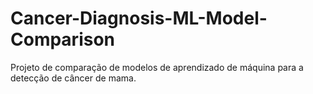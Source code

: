 # Cancer-Diagnosis-ML-Model-Comparison

Projeto de comparação de modelos de aprendizado de máquina para a detecção de câncer de mama.

